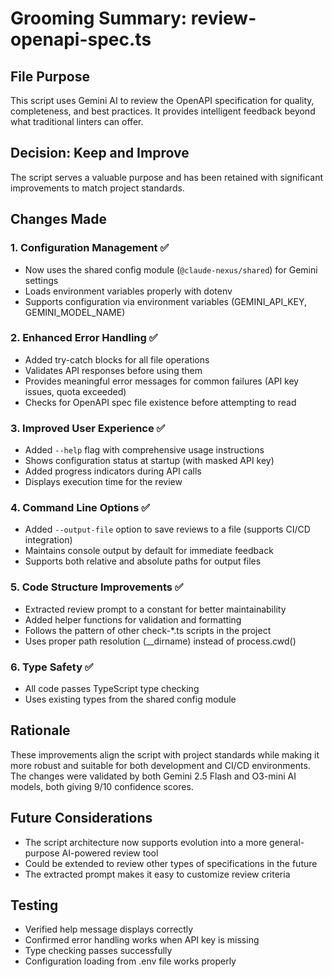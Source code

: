 # Grooming Summary: review-openapi-spec.ts

## File Purpose

This script uses Gemini AI to review the OpenAPI specification for quality, completeness, and best practices. It provides intelligent feedback beyond what traditional linters can offer.

## Decision: Keep and Improve

The script serves a valuable purpose and has been retained with significant improvements to match project standards.

## Changes Made

### 1. **Configuration Management** ✅

- Now uses the shared config module (`@claude-nexus/shared`) for Gemini settings
- Loads environment variables properly with dotenv
- Supports configuration via environment variables (GEMINI_API_KEY, GEMINI_MODEL_NAME)

### 2. **Enhanced Error Handling** ✅

- Added try-catch blocks for all file operations
- Validates API responses before using them
- Provides meaningful error messages for common failures (API key issues, quota exceeded)
- Checks for OpenAPI spec file existence before attempting to read

### 3. **Improved User Experience** ✅

- Added `--help` flag with comprehensive usage instructions
- Shows configuration status at startup (with masked API key)
- Added progress indicators during API calls
- Displays execution time for the review

### 4. **Command Line Options** ✅

- Added `--output-file` option to save reviews to a file (supports CI/CD integration)
- Maintains console output by default for immediate feedback
- Supports both relative and absolute paths for output files

### 5. **Code Structure Improvements** ✅

- Extracted review prompt to a constant for better maintainability
- Added helper functions for validation and formatting
- Follows the pattern of other check-\*.ts scripts in the project
- Uses proper path resolution (\_\_dirname) instead of process.cwd()

### 6. **Type Safety** ✅

- All code passes TypeScript type checking
- Uses existing types from the shared config module

## Rationale

These improvements align the script with project standards while making it more robust and suitable for both development and CI/CD environments. The changes were validated by both Gemini 2.5 Flash and O3-mini AI models, both giving 9/10 confidence scores.

## Future Considerations

- The script architecture now supports evolution into a more general-purpose AI-powered review tool
- Could be extended to review other types of specifications in the future
- The extracted prompt makes it easy to customize review criteria

## Testing

- Verified help message displays correctly
- Confirmed error handling works when API key is missing
- Type checking passes successfully
- Configuration loading from .env file works properly
